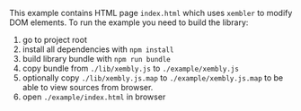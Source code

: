 This example contains HTML page `index.html` which uses
`xembler` to modify DOM elements. To run the example
you need to build the library:
 1. go to project root
 2. install all dependencies with `npm install`
 3. build library bundle with `npm run bundle`
 4. copy bundle from `./lib/xembly.js` to `./example/xembly.js`
 5. optionally copy `./lib/xembly.js.map` to `./example/xembly.js.map`
 to be able to view sources from browser.
 6. open `./example/index.html` in browser
